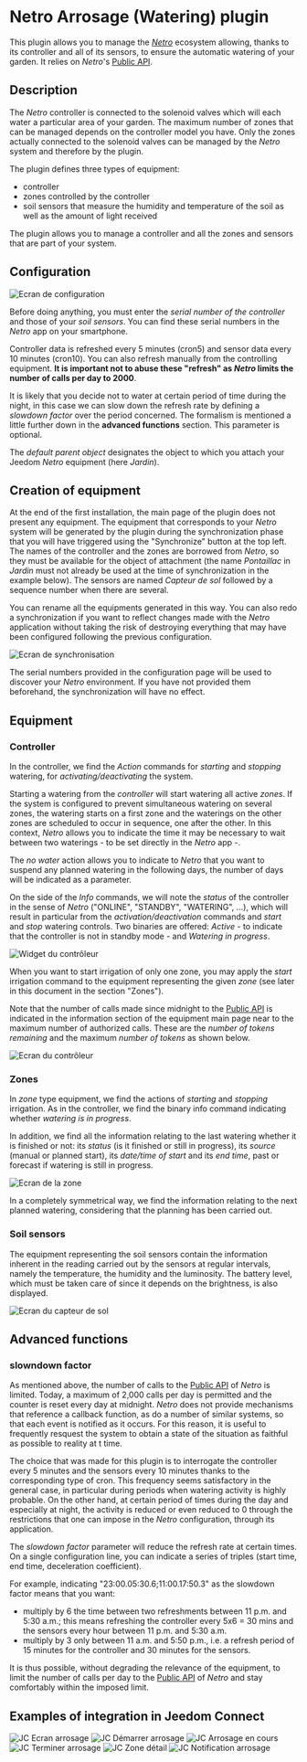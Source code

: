 # Netro Arrosage (Watering) plugin

This plugin allows you to manage the [*Netro*](https://Netrohome.com/) ecosystem allowing, thanks to its controller and all of its sensors, to ensure the automatic watering of your garden. It relies on *Netro*'s [Public API](http://www.Netrohome.com/en/shop/articles/10).

## Description

The *Netro* controller is connected to the solenoid valves which will each water a particular area of ​​your garden. The maximum number of zones that can be managed depends on the controller model you have. Only the zones actually connected to the solenoid valves can be managed by the *Netro* system and therefore by the plugin.

The plugin defines three types of equipment:

* controller
* zones controlled by the controller
* soil sensors that measure the humidity and temperature of the soil as well as the amount of light received

The plugin allows you to manage a controller and all the zones and sensors that are part of your system.

## Configuration

![Ecran de configuration](images/configuration.png "Ecran de configuration de *Netro* Arrosage")

Before doing anything, you must enter the *serial number of the controller* and those of your *soil sensors*. You can find these serial numbers in the *Netro* app on your smartphone.

Controller data is refreshed every 5 minutes (cron5) and sensor data every 10 minutes (cron10). You can also refresh manually from the controlling equipment. **It is important not to abuse these "refresh" as *Netro* limits the number of calls per day to 2000**.

It is likely that you decide not to water at certain period of time during the night, in this case we can slow down the refresh rate by defining a *slowdown factor* over the period concerned. The formalism is mentioned a little further down in the **advanced functions** section.
This parameter is optional.

The *default parent object* designates the object to which you attach your Jeedom *Netro* equipment (here *Jardin*).

## Creation of equipment

At the end of the first installation, the main page of the plugin does not present any equipment. The equipment that corresponds to your *Netro* system will be generated by the plugin during the synchronization phase that you will have triggered using the "Synchronize" button at the top left. The names of the controller and the zones are borrowed from *Netro*, so they must be available for the object of attachment (the name *Pontaillac* in *Jardin* must not already be used at the time of  synchronization in the example below). The sensors are named *Capteur de sol* followed by a sequence number when there are several.

 You can rename all the equipments generated in this way.  You can also redo a synchronization if you want to reflect changes made with the *Netro* application without taking the risk of destroying everything that may have been configured following the previous configuration.

![Ecran de synchronisation](images/synchronisation.png "Ecran principal de *Netro* Arrosage")

The serial numbers provided in the configuration page will be used to discover your *Netro* environment. If you have not provided them beforehand, the synchronization will have no effect.

## Equipment

### Controller

In the controller, we find the *Action* commands for *starting* and *stopping* watering, for *activating/deactivating* the system.

Starting a watering from the *controller* will start watering all active *zones*. If the system is configured to prevent simultaneous watering on several zones, the watering starts on a first zone and the waterings on the other zones are scheduled to occur in sequence, one after the other. In this context, *Netro* allows you to indicate the time it may be necessary to wait between two waterings - to be set directly in the *Netro* app -.

The *no water* action allows you to indicate to *Netro* that you want to suspend any planned watering in the following days, the number of days will be indicated as a parameter.

On the side of the *Info* commands, we will note the *status* of the controller in the sense of *Netro* ("ONLINE", "STANDBY", "WATERING", ...), which will result in particular from the *activation/deactivation* commands and *start* and *stop* watering controls. Two binaries are offered: *Active* - to indicate that the controller is not in standby mode - and *Watering in progress*.

![Widget du contrôleur](images/widget_controleur.png "Widget du contrôleur *Netro*")

When you want to start irrigation of only one zone, you may apply the *start* irrigation command to the equipment representing the given *zone* (see later in this document in the section "Zones").

Note that the number of calls made since midnight to the [Public API](http://www.*Netro*home.com/en/shop/articles/10) is indicated in the information section of the equipment main page near to the maximum number of authorized calls. These are the *number of tokens remaining* and the maximum *number of tokens* as shown below.

![Ecran du contrôleur](images/jetons.png "Ecran principal du contrôleur *Netro*")

### Zones

In *zone* type equipment, we find the actions of *starting* and *stopping* irrigation. As in the controller, we find the binary info command indicating whether *watering is in progress*.

In addition, we find all the information relating to the last watering whether it is finished or not: its *status* (is it finished or still in progress), its *source* (manual or planned start), its *date/time of start* and its *end time*, past or forecast if watering is still in progress.

![Ecran de la zone](images/widget_zone.png "Ecran principal de la zone *Netro*")

In a completely symmetrical way, we find the information relating to the next planned watering, considering that the planning has been carried out.

### Soil sensors
 
The equipment representing the soil sensors contain the information inherent in the reading carried out by the sensors at regular intervals, namely the temperature, the humidity and the luminosity. The battery level, which must be taken care of since it depends on the brightness, is also displayed.

![Ecran du capteur de sol](images/capteur_de_sol.png "Ecran principal du capteur *Netro*")

## Advanced functions

### slowndown factor

As mentioned above, the number of calls to the [Public API](http://www.Netrohome.com/en/shop/articles/10) of *Netro* is limited. Today, a maximum of 2,000 calls per day is permitted and the counter is reset every day at midnight. *Netro* does not provide mechanisms that reference a callback function, as do a number of similar systems, so that each event is notified as it occurs. For this reason, it is useful to frequently resquest the system to obtain a state of the situation as faithful as possible to reality at t time. 

The choice that was made for this plugin is to interrogate the controller every 5 minutes and the sensors every 10 minutes thanks to the corresponding type of cron. This frequency seems satisfactory in the general case, in particular during periods when watering activity is highly probable. On the other hand, at certain period of times during the day and especially at night, the activity is reduced or even reduced to 0 through the restrictions that one can impose in the *Netro* configuration, through its application. 

The *slowdown factor* parameter will reduce the refresh rate at certain times. On a single configuration line, you can indicate a series of triples (start time, end time, deceleration coefficient).

For example, indicating "23:00.05:30.6;11:00.17:50.3" as the slowdown factor means that you want:

* multiply by 6 the time between two refreshments between 11 p.m. and 5:30 a.m.; this means refreshing the controller every 5x6 = 30 mins and the sensors every hour between 11 p.m. and 5:30 a.m.
* multiply by 3 only between 11 a.m. and 5:50 p.m., i.e. a refresh period of 15 minutes for the controller and 30 minutes for the sensors.

It is thus possible, without degrading the relevance of the equipment, to limit the number of calls per day to the [Public API](http://www.Netrohome.com/en/shop/articles/10) of *Netro* and stay comfortably within the imposed limit.

## Examples of integration in Jeedom Connect

![JC Ecran arrosage](images/jc-netroarrosage.png "Ecran arrosage *Netro*")
![JC Démarrer arrosage](images/jc-demarrerarrosage.png "Ecran démarrage arrosage *Netro*")
![JC Arrosage en cours](images/jc-encours.png "Ecran arrosage en cours *Netro*")
![JC Terminer arrosage](images/jc-terminerarrosage.png "Ecran arrêt arrosage *Netro*")
![JC Zone détail](images/jc-zonedetail.png "Ecran zone détail arrosage *Netro*")
![JC Notification arrosage](images/jc-notifications.png "Ecran de notifications JC arrosage *Netro*")



